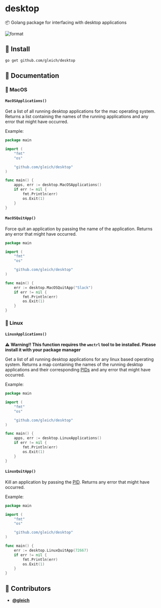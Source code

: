 <!-- DO NOT REMOVE - contributor_list:data:start:["gleich"]:end -->

# desktop

📦 Golang package for interfacing with desktop applications

![format](https://github.com/gleich/runningapps/workflows/format/badge.svg)

## 🚀 Install

```txt
go get github.com/gleich/desktop
```

## 📝 Documentation

### 🍎 MacOS

#### `MacOSApplications()`

Get a list of all running desktop applications for the mac operating system. Returns a list containing the names of the running applications and any error that might have occurred.

Example:

```go
package main

import (
    "fmt"
    "os"

    "github.com/gleich/desktop"
)

func main() {
    apps, err := desktop.MacOSApplications()
    if err != nil {
        fmt.Println(err)
        os.Exit(1)
    }
}
```

#### `MacOSQuitApp()`

Force quit an application by passing the name of the application. Returns any error that might have occurred.

```go
package main

import (
    "fmt"
    "os"

    "github.com/gleich/desktop"
)

func main() {
    err := desktop.MacOSQuitApp("Slack")
    if err != nil {
        fmt.Println(err)
        os.Exit(1)
    }
}
```

### 🐧 Linux

#### `LinuxApplications()`

⚠️ **Warning!! This function requires the `wmctrl` tool to be installed. Please install it with your package manager**

Get a list of all running desktop applications for any linux based operating system. Returns a map containing the names of the running desktop applications and their corresponding [PIDs](https://www.computerhope.com/jargon/p/pid.htm) and any error that might have occurred.

Example:

```go
package main

import (
    "fmt"
    "os"

    "github.com/gleich/desktop"
)

func main() {
    apps, err := desktop.LinuxApplications()
    if err != nil {
        fmt.Println(err)
        os.Exit(1)
    }
}
```

#### `LinuxQuitApp()`

Kill an application by passing the [PID](https://www.computerhope.com/jargon/p/pid.htm). Returns any error that might have occurred.

Example:

```go
package main

import (
    "fmt"
    "os"

    "github.com/gleich/desktop"
)

func main() {
    err := desktop.LinuxQuitApp(72667)
    if err != nil {
        fmt.Println(err)
        os.Exit(1)
    }
}
```

<!-- DO NOT REMOVE - contributor_list:start -->

## 👥 Contributors

- **[@gleich](https://github.com/gleich)**

<!-- DO NOT REMOVE - contributor_list:end -->
